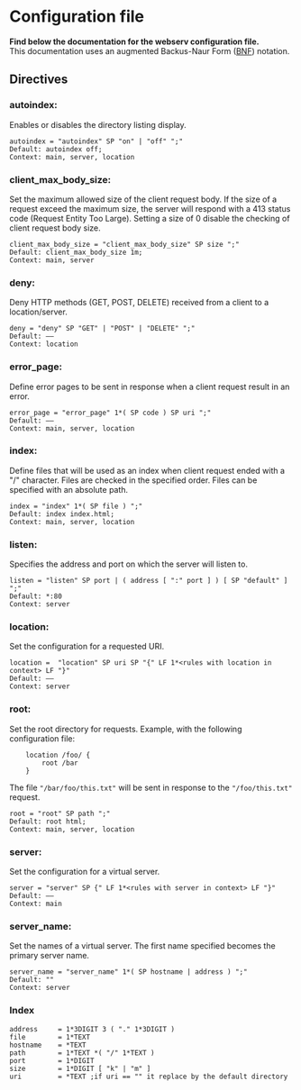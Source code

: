 # Configuration file
**Find below the documentation for the webserv configuration file.**\
This documentation uses an augmented Backus-Naur Form ([BNF](https://fr.wikipedia.org/wiki/Augmented_Backus-Naur_Form)) notation.
## Directives

### autoindex:
Enables or disables the directory listing display.
```
autoindex = "autoindex" SP "on" | "off" ";"
Default: autoindex off;
Context: main, server, location
```

### client_max_body_size:
Set the maximum allowed size of the client request body.
If the size of a request exceed the maximum size, the server will respond with a 413 status code (Request Entity Too Large).
Setting a size of 0 disable the checking of client request body size.
```
client_max_body_size = "client_max_body_size" SP size ";"
Default: client_max_body_size 1m;
Context: main, server
```

### deny:
Deny HTTP methods (GET, POST, DELETE) received from a client to a location/server.
```
deny = "deny" SP "GET" | "POST" | "DELETE" ";"
Default: ——
Context: location
```

### error_page:
Define error pages to be sent in response when a client request result in an error.
```
error_page = "error_page" 1*( SP code ) SP uri ";"
Default: ——
Context: main, server, location
```

### index:
Define files that will be used as an index when client request ended with a "/" character.
Files are checked in the specified order.
Files can be specified with an absolute path.
```
index = "index" 1*( SP file ) ";"
Default: index index.html;
Context: main, server, location
```

### listen:
Specifies the address and port on which the server will listen to.
```
listen = "listen" SP port | ( address [ ":" port ] ) [ SP "default" ] ";"
Default: *:80
Context: server
```

### location:
Set the configuration for a requested URI.
```
location =  "location" SP uri SP "{" LF 1*<rules with location in context> LF "}"
Default: ——
Context: server
```

### root:
Set the root directory for requests.
Example, with the following configuration file:
```
    location /foo/ {
        root /bar
    }
```
The file `"/bar/foo/this.txt"` will be sent in response to the `"/foo/this.txt"` request.
```
root = "root" SP path ";"
Default: root html;
Context: main, server, location
```
### server:
Set the configuration for a virtual server.
```
server = "server" SP {" LF 1*<rules with server in context> LF "}"
Default: ——
Context: main
```

### server_name:
Set the names of a virtual server.
The first name specified becomes the primary server name.
```
server_name = "server_name" 1*( SP hostname | address ) ";"
Default: ""
Context: server
```

### Index
```
address     = 1*3DIGIT 3 ( "." 1*3DIGIT )
file        = 1*TEXT
hostname    = *TEXT
path        = 1*TEXT *( "/" 1*TEXT )
port        = 1*DIGIT
size        = 1*DIGIT [ "k" | "m" ]
uri         = *TEXT ;if uri == "" it replace by the default directory
```